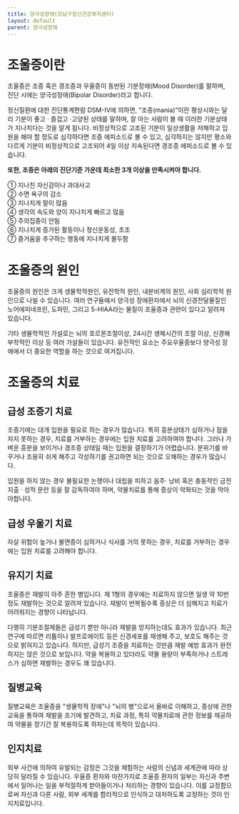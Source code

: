 ```yaml
---
title: 양극성장애(강남구정신건강복지센터)
layout: default
parent: 양극성장애
---
```

# 조울증이란
조울증은 조증 혹은 경조증과 우울증이 동반된 기분장애(Mood Disorder)를 말하며, 진단 시에는 양극성장애(Bipolar Disorder)라고 합니다.

정신질환에 대한 진단통계편람 DSM-IV에 의하면, “조증(mania)”이란 평상시와는 달리 기분이 좋고 · 즐겁고 ·고양된 상태를 말하며, 잘 아는 사람이 볼 때 이러한 기분상태가 지나치다는 것을 알게 됩니다. 비정상적으로 고조된 기분이 일상생활을 저해하고 입원을 해야 할 정도로 심각하다면 조증 에피소드로 볼 수 있고, 심각하지는 않지만 평소와 다르게 기분이 비정상적으로 고조되어 4일 이상 지속된다면 경조증 에피소드로 볼 수 있습니다.

**또한, 조증은 아래의 진단기준 가운데 최소한 3개 이상을 만족시켜야 합니다.**

① 지나친 자신감이나 과대사고  
② 수면 욕구의 감소  
③ 지나치게 말이 많음  
④ 생각의 속도와 양이 지나치게 빠르고 많음  
⑤ 주의집중이 안됨  
⑥ 지나치게 증가된 활동이나 정신운동성, 초조  
⑦ 즐거움을 추구하는 행동에 지나치게 몰두함

# 조울증의 원인
조울증의 원인은 크게 생물학적원인, 유전학적 원인, 내분비계의 원인, 사회 심리학적 원인으로 나뉠 수 있습니다. 여러 연구들에서 양극성 장애환자에서 뇌의 신경전달물질인 노어에피네프린, 도파민, 그리고 5-HIAA라는 물질이 조울증과 관련이 있다고 알려져 있습니다.

기타 생물학적인 가설로는 뇌의 호르몬조절이상, 24시간 생체시간의 조절 이상, 신경해부학적인 이상 등 여러 가설들이 있습니다. 유전적인 요소는 주요우울증보다 양극성 장애에서 더 중요한 역할을 하는 것으로 여겨집니다.

# 조울증의 치료
## 급성 조증기 치료
조증기에는 대개 입원을 필요로 하는 경우가 많습니다. 특히 흥분상태가 심하거나 잠을 자지 못하는 경우, 치료를 거부하는 경우에는 입원 치료를 고려하여야 합니다.
그러나 가벼운 흥분을 보이거나 경조증 상태일 때는 입원을 결정하기가 어렵습니다.
분위기를 바꾸거나 조용히 쉬게 해주고 각성하기를 권고하면 되는 것으로 오해하는 경우가 많습니다.

입원을 하지 않는 경우 불필요한 논쟁이나 대립을 피하고 음주· 낭비 혹은 충동적인 금전지출 · 성적 문란 등을 잘 감독하여야 하며, 약물치료를 통해 증상이 악화되는 것을 막아야합니다.

## 급성 우울기 치료
자살 위험이 높거나 불면증이 심하거나 식사를 거의 못하는 경우, 치료를 거부하는 경우에는 입원 치료를 고려해야 합니다.

## 유지기 치료
조울증은 재발이 아주 흔한 병입니다. 제 1형의 경우에는 치료하지 않으면 일생 약 10번 정도 재발하는 것으로 알려져 있습니다. 재발이 반복될수록 증상은 더 심해지고 치료가 어려워지는 경향이 나타납니다.

다행히 기분조절제들은 급성기 뿐만 아니라 재발을 방지하는데도 효과가 있습니다. 최근 연구에 따르면 리튬이나 발프로에이트 등은 신경세포를 재생해 주고, 보호도 해주는 것으로 밝혀지고 있습니다. 하지만, 급성기 조증을 치료하는 것만큼 재발 예방 효과가 완전하지는 않은 것으로 보입니다. 약을 복용하고 있더라도 약물 용량이 부족하거나 스트레스가 심하면 재발하는 경우도 꽤 있습니다.

## 질병교육
질병교육은 조울증을 "생물학적 장애"나 "뇌의 병"으로서 올바로 이해하고, 증상에 관한 교육을 통하여 재발을 조기에 발견하고, 치료 과정, 특히 약물치료에 관한 정보를 제공하여 약물을 장기간 잘 복용하도록 하자는데 목적이 있습니다.

## 인지치료
외부 사건에 의하여 유발되는 감정은 그것을 체험하는 사람의 신념과 세계관에 따라 상당히 달라질 수 있습니다. 우울증 환자와 마찬가지로 조울증 환자의 일부는 자신과 주변에서 일어나는 일을 부적절하게 받아들이거나 처리하는 경향이 있습니다. 이를 교정함으로써 자신과 다른 사람, 외부 세계를 합리적으로 인식하고 대처하도록 교정하는 것이 인지치료입니다.
